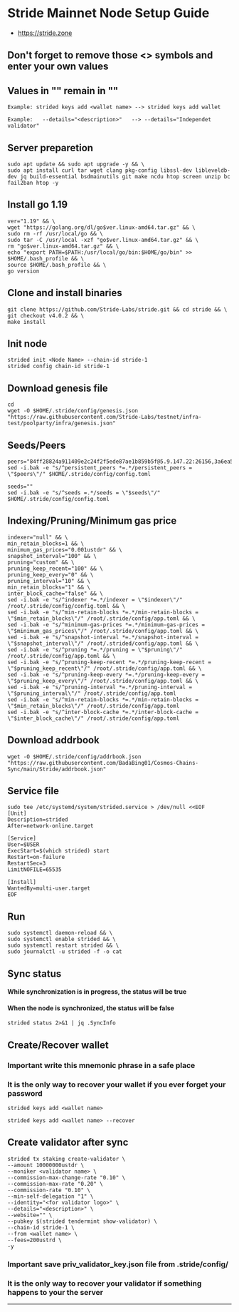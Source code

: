 # Stride Mainnet Node Setup Guide
* https://stride.zone

## Don't forget to remove those <> symbols and enter your own values
## Values in "" remain in ""
```
Example: strided keys add <wallet name> --> strided keys add wallet

Example:   --details="<description>"   --> --details="Independet validator"
```

## Server preparetion
```
sudo apt update && sudo apt upgrade -y && \
sudo apt install curl tar wget clang pkg-config libssl-dev libleveldb-dev jq build-essential bsdmainutils git make ncdu htop screen unzip bc fail2ban htop -y
```
## Install go 1.19
```
ver="1.19" && \
wget "https://golang.org/dl/go$ver.linux-amd64.tar.gz" && \
sudo rm -rf /usr/local/go && \
sudo tar -C /usr/local -xzf "go$ver.linux-amd64.tar.gz" && \
rm "go$ver.linux-amd64.tar.gz" && \
echo "export PATH=$PATH:/usr/local/go/bin:$HOME/go/bin" >> $HOME/.bash_profile && \
source $HOME/.bash_profile && \
go version
```
## Clone and install binaries
```
git clone https://github.com/Stride-Labs/stride.git && cd stride && \
git checkout v4.0.2 && \
make install
```
## Init node
```
strided init <Node Name> --chain-id stride-1
strided config chain-id stride-1
```
## Download genesis file
```
cd
wget -O $HOME/.stride/config/genesis.json "https://raw.githubusercontent.com/Stride-Labs/testnet/infra-test/poolparty/infra/genesis.json"
```
## Seeds/Peers
```
peers="84ff28824a911409e2c24f2f5ede87ae1b859b5f@5.9.147.22:26156,3a6ea526f5f0857272c79448850abef71653d4df@83.136.249.85:26656,2c324ec0f0732fffa7dd6585124b02908241f857@116.202.236.115:21016,fbc05b4136a15b0b69a2b7f093731453f04ce2f4@192.168.50.57:26656,6795c4cd27d6132a547888ed5b7996aee454a025@172.25.0.2:26656,34c52450d2f107b7c164eb103641df9e45a322d4@65.21.192.108:26656,681803f48d5e9ef9870918e8330551513eccb31c@78.47.51.53:26656,0f2d7f17589e6e31691649ec04fe19561c0d12a6@10.138.0.7:26656,cb0b38aa612e8ac05f704d9b2feb7526607afb77@159.203.191.62:26656,55b446443f2bd68e06200c3f294c735c333722b0@162.251.235.252:26656,68fb634620e00a5a18f606360b6ca6d989da8ce6@65.108.106.131:26656,f56ddd6af02efaac4c47cc8053685d11c1065996@0.0.0.0:26656,f1721dd0324f29c108c1072b2e4fe9c64e63122d@192.168.86.25:26656"
sed -i.bak -e "s/^persistent_peers *=.*/persistent_peers = \"$peers\"/" $HOME/.stride/config/config.toml

seeds=""
sed -i.bak -e "s/^seeds =.*/seeds = \"$seeds\"/" $HOME/.stride/config/config.toml
```
## Indexing/Pruning/Minimum gas price
```
indexer="null" && \
min_retain_blocks=1 && \
minimum_gas_prices="0.001ustdr" && \
snapshot_interval="100" && \
pruning="custom" && \
pruning_keep_recent="100" && \
pruning_keep_every="0" && \
pruning_interval="10" && \
min_retain_blocks="1" && \
inter_block_cache="false" && \
sed -i.bak -e "s/^indexer *=.*/indexer = \"$indexer\"/" /root/.stride/config/config.toml && \
sed -i.bak -e "s/^min-retain-blocks *=.*/min-retain-blocks = \"$min_retain_blocks\"/" /root/.stride/config/app.toml && \
sed -i.bak -e "s/^minimum-gas-prices *=.*/minimum-gas-prices = \"$minimum_gas_prices\"/" /root/.stride/config/app.toml && \
sed -i.bak -e "s/^snapshot-interval *=.*/snapshot-interval = \"$snapshot_interval\"/" /root/.strided/config/app.toml && \
sed -i.bak -e "s/^pruning *=.*/pruning = \"$pruning\"/" /root/.stride/config/app.toml && \
sed -i.bak -e "s/^pruning-keep-recent *=.*/pruning-keep-recent = \"$pruning_keep_recent\"/" /root/.stride/config/app.toml && \
sed -i.bak -e "s/^pruning-keep-every *=.*/pruning-keep-every = \"$pruning_keep_every\"/" /root/.stride/config/app.toml && \
sed -i.bak -e "s/^pruning-interval *=.*/pruning-interval = \"$pruning_interval\"/" /root/.stride/config/app.toml
sed -i.bak -e "s/^min-retain-blocks *=.*/min-retain-blocks = \"$min_retain_blocks\"/" /root/.stride/config/app.toml
sed -i.bak -e "s/^inter-block-cache *=.*/inter-block-cache = \"$inter_block_cache\"/" /root/.stride/config/app.toml
```
## Download addrbook
```
wget -O $HOME/.stride/config/addrbook.json "https://raw.githubusercontent.com/BadaBing01/Cosmos-Chains-Sync/main/Stride/addrbook.json"
```
## Service file
```
sudo tee /etc/systemd/system/strided.service > /dev/null <<EOF
[Unit]
Description=strided
After=network-online.target

[Service]
User=$USER
ExecStart=$(which strided) start
Restart=on-failure
RestartSec=3
LimitNOFILE=65535

[Install]
WantedBy=multi-user.target
EOF
```
## Run
```
sudo systemctl daemon-reload && \
sudo systemctl enable strided && \
sudo systemctl restart strided && \
sudo journalctl -u strided -f -o cat
```
## Sync status
#### While synchronization is in progress, the status will be true
#### When the node is synchronized, the status will be false
```
strided status 2>&1 | jq .SyncInfo
```
## Create/Recover wallet
### Important write this mnemonic phrase in a safe place
### It is the only way to recover your wallet if you ever forget your password
```
strided keys add <wallet name>

strided keys add <wallet name> --recover
```
## Create validator after sync
```
strided tx staking create-validator \
--amount 10000000ustdr \
--moniker <validator name> \
--commission-max-change-rate "0.10" \
--commission-max-rate "0.20" \
--commission-rate "0.10" \
--min-self-delegation "1" \
--identity="<for validator logo>" \
--details="<description>" \
--website="" \
--pubkey $(strided tendermint show-validator) \
--chain-id stride-1 \
--from <wallet name> \
--fees=200ustrd \
-y
```
### Important save priv_validator_key.json file from .stride/config/
### It is the only way to recover your validator if something happens to your the server
___
